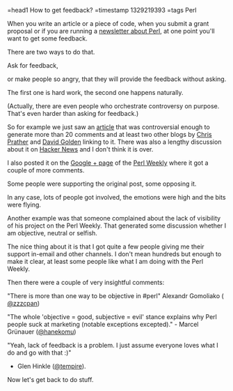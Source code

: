 =head1 How to get feedback?
=timestamp 1329219393
=tags Perl



When you write an article or a piece of code, when you submit a grant proposal or if you
are running a <a href="http://perlweekly.com/">newsletter about Perl</a>, 
at one point you'll want to get some feedback.

There are two ways to do that.



Ask for feedback,

or make people so angry, that they will provide the feedback without asking.

The first one is hard work, the second one happens naturally.

(Actually, there are even people who orchestrate controversy on purpose.
That's even harder than asking for feedback.)

So for example we just saw an <a href="http://www.leancrew.com/all-this/2012/02/why-i-left-perl/">article</a>
that was controversial enough to generate more than 20 comments and at least two other blogs
by <a href="http://chris.prather.org/starry-headed-hipsters.md.html">Chris Prather</a> and 
<a href="http://www.dagolden.com/index.php/1634/quick-thought-on-use-strict-dogma/">David Golden</a> linking to it.
There was also a lengthy discussion about it on <a href="http://news.ycombinator.com/item?id=3586431">Hacker News</a>
and I don't think it is over.

I also posted it on the <a href="https://plus.google.com/102874059713383300948/">Google + page</a> of the 
<a href="http://perlweekly.com/">Perl Weekly</a> where it got a couple of more comments.

Some people were supporting the original post, some opposing it.

In any case, lots of people got involved, the emotions were high and the bits were flying.

Another example was that someone complained about the lack of visibility of his project on
the Perl Weekly. That generated some discussion whether I am objective, neutral or selfish.

The nice thing about it is that I got quite a few people giving me their support
in-email and other channels. I don't mean hundreds but enough to make it clear, 
at least some people like what I am doing with the Perl Weekly.

Then there were a couple of very insightful comments:

"There is more than one way to be objective in #perl" Alexandr Gomoliako (
<a href="https://twitter.com/#!/zzzcpan">@zzzcpan</a>)

"The whole 'objective = good, subjective = evil' stance explains why Perl people suck at marketing (notable exceptions excepted)." -
Marcel Grünauer (<a href="https://twitter.com/#!/hanekomu">@hanekomu</a>)

"Yeah, lack of feedback is a problem. I just assume everyone loves what I do and go with that :)"
- Glen Hinkle (<a href="https://twitter.com/#!/tempire">@tempire</a>).

Now let's get back to do stuff.

